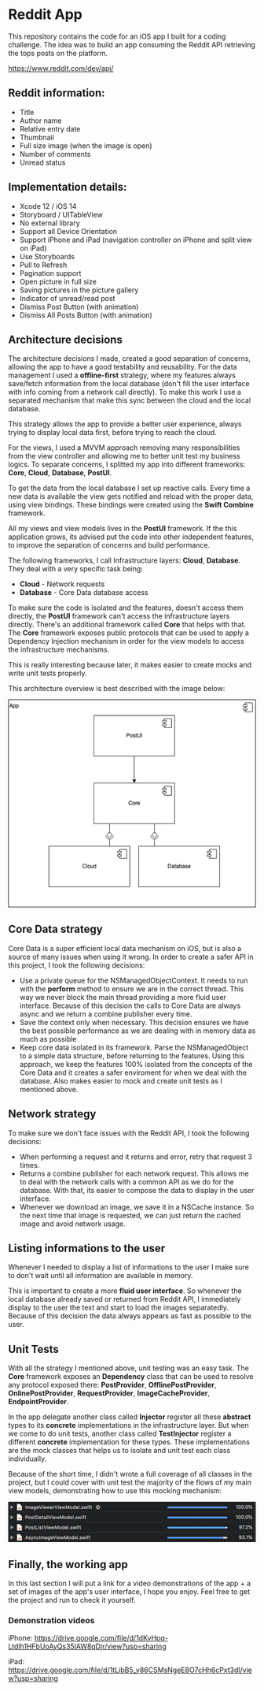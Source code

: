 # Reddit App

This repository contains the code for an iOS app I built for a coding challenge. The idea was to build an app consuming the Reddit API retrieving the tops posts on the platform.

https://www.reddit.com/dev/api/

## Reddit information:
* Title
* Author name
* Relative entry date
* Thumbnail
* Full size image (when the image is open)
* Number of comments
* Unread status

## Implementation details:
* Xcode 12 / iOS 14
* Storyboard / UITableView
* No external library
* Support all Device Orientation
* Support iPhone and iPad (navigation controller on iPhone and split view on iPad)
* Use Storyboards
* Pull to Refresh
* Pagination support
* Open picture in full size
* Saving pictures in the picture gallery
* Indicator of unread/read post
* Dismiss Post Button (with animation)
* Dismiss All Posts Button (with animation)

## Architecture decisions

The architecture decisions I made, created a good separation of concerns, allowing the app to have a good testability and reusability. For the data management I used a **offline-first** strategy, where my features always save/fetch information from the local database (don't fill the user interface with info coming from a network call directly). To make this work I use a separated mechanism that make this sync between the cloud and the local database.

This strategy allows the app to provide a better user experience, always trying to display local data first, before trying to reach the cloud.

For the views, I used a MVVM approach removing many responsibilities from the view controller and allowing me to better unit test my business logics.
To separate concerns, I splitted my app into different frameworks: **Core**, **Cloud**, **Database**, **PostUI**.

To get the data from the local database I set up reactive calls. Every time a new data is available the view gets notified and reload with the proper data, using view bindings. These bindings were created using the **Swift Combine** framework.

All my views and view models lives in the **PostUI** framework. If the this application grows, its advised put the code into other independent features, to improve the separation of concerns and build performance.

The following frameworks, I call Infrastructure layers: **Cloud**, **Database**. They deal with a very specific task being:
* **Cloud** - Network requests
* **Database** - Core Data database access

To make sure the code is isolated and the features, doesn't access them directly, the **PostUI** framework can't access the infrastructure layers directly.
There's an additional framework called **Core** that helps with that. The **Core** framework exposes public protocols that can be used to apply a
Dependency Injection mechanism in order for the view models to access the infrastructure mechanisms.

This is really interesting because later, it makes easier to create mocks and write unit tests properly.

This architecture overview is best described with the image below:

![](https://github.com/fernandodelrio/RedditApp/blob/master/Architecture%20Overview.png "Architecture Overview")

## Core Data strategy

Core Data is a super efficient local data mechanism on iOS, but is also a source of many issues when using it wrong.
In order to create a safer API in this project, I took the following decisions:

* Use a private queue for the NSManagedObjectContext. It needs to run with the **perform** method to ensure we are in the correct thread.
This way we never block the main thread providing a more fluid user interface. Because of this decision the calls to Core Data are always async
and we return a combine publisher every time.
* Save the context only when necessary. This decision ensures we have the best possible performance as we are dealing with in memory data as
much as possible
* Keep core data isolated in its framework. Parse the NSManagedObject to a simple data structure, before returning to the features. Using this approach,
we keep the features 100% isolated from the concepts of the Core Data and it creates a safer enviroment for when we deal with the database. Also makes easier to mock and create unit tests as I mentioned above.

## Network strategy

To make sure we don't face issues with the Reddit API, I took the following decisions:

* When performing a request and it returns and error, retry that request 3 times.
* Returns a combine publisher for each network request. This allows me to deal with the network calls with a common API as we do for the database.
With that, its easier to compose the data to display in the user interface.
* Whenever we download an image, we save it in a NSCache instance. So the next time that image is requested, we can just return the cached image and avoid network usage.

## Listing informations to the user

Whenever I needed to display a list of informations to the user I make sure to don't wait until all information are available in memory.

This is important to create a more **fluid user interface**. So whenever the local database already saved or returned from Reddit API, I immediately
display to the user the text and start to load the images separatedly. Because of this decision the data always appears as fast as possible to the user.

## Unit Tests

With all the strategy I mentioned above, unit testing was an easy task. The **Core** framework exposes an **Dependency** class that can be used to resolve any protocol exposed there: **PostProvider**,
**OfflinePostProvider**, **OnlinePostProvider**, **RequestProvider**, **ImageCacheProvider**, **EndpointProvider**.

In the app delegate another class called **Injector** register all these **abstract** types to its **concrete** implementations in the infrastructure layer.
But when we come to do unit tests, another class called **TestInjector** register a different **concrete** implementation for these types.
These implementations are the mock classes that helps us to isolate and unit test each class individually.

Because of the short time, I didn't wrote a full coverage of all classes in the project, but I could cover with unit test the majority of the flows of
my main view models, demonstrating how to use this mocking mechanism:

![](https://github.com/fernandodelrio/RedditApp/blob/master/Code%20Coverage.png "Code Coverage")

## Finally, the working app

In this last section I will put a link for a video demonstrations of the app + a set of images of the app's user interface, I hope you enjoy. Feel free to get the project and run to check it yourself.

### Demonstration videos
iPhone:
https://drive.google.com/file/d/1dKyHpq-Ltdlh1HFbUoAyQs35lAW8qDjr/view?usp=sharing

iPad:
https://drive.google.com/file/d/1tLibB5_v86CSMsNgeE8O7cHh6cPxt3dl/view?usp=sharing
